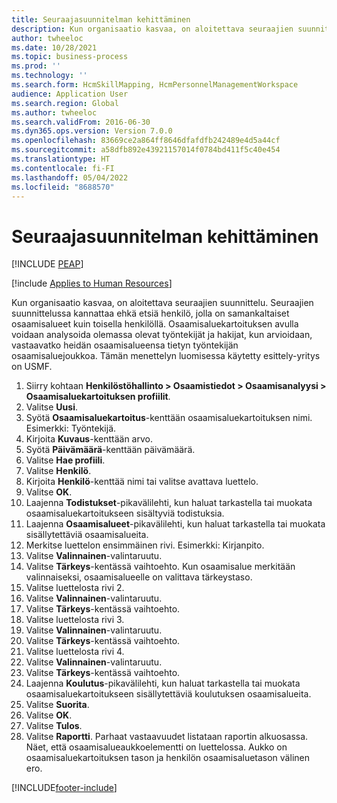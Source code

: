```yaml
---
title: Seuraajasuunnitelman kehittäminen
description: Kun organisaatio kasvaa, on aloitettava seuraajien suunnittelu.
author: twheeloc
ms.date: 10/28/2021
ms.topic: business-process
ms.prod: ''
ms.technology: ''
ms.search.form: HcmSkillMapping, HcmPersonnelManagementWorkspace
audience: Application User
ms.search.region: Global
ms.author: twheeloc
ms.search.validFrom: 2016-06-30
ms.dyn365.ops.version: Version 7.0.0
ms.openlocfilehash: 83669ce2a864ff8646dfafdfb242489e4d5a44cf
ms.sourcegitcommit: a58dfb892e43921157014f0784bd411f5c40e454
ms.translationtype: HT
ms.contentlocale: fi-FI
ms.lasthandoff: 05/04/2022
ms.locfileid: "8688570"
---
```

# <a name="develop-a-succession-plan"></a>Seuraajasuunnitelman kehittäminen


[!INCLUDE [PEAP](../includes/peap-1.md)]

[!include [Applies to Human Resources](../includes/applies-to-hr.md)]

Kun organisaatio kasvaa, on aloitettava seuraajien suunnittelu. Seuraajien suunnittelussa kannattaa ehkä etsiä henkilö, jolla on samankaltaiset osaamisalueet kuin toisella henkilöllä. Osaamisaluekartoituksen avulla voidaan analysoida olemassa olevat työntekijät ja hakijat, kun arvioidaan, vastaavatko heidän osaamisalueensa tietyn työntekijän osaamisaluejoukkoa. Tämän menettelyn luomisessa käytetty esittely-yritys on USMF.

1. Siirry kohtaan **Henkilöstöhallinto > Osaamistiedot > Osaamisanalyysi > Osaamisaluekartoituksen profiilit**.
2. Valitse **Uusi**.
3. Syötä **Osaamisaluekartoitus**-kenttään osaamisaluekartoituksen nimi. Esimerkki: Työntekijä.
4. Kirjoita **Kuvaus**-kenttään arvo.
5. Syötä **Päivämäärä**-kenttään päivämäärä.
6. Valitse **Hae profiili**.
7. Valitse **Henkilö**.
8. Kirjoita **Henkilö**-kenttää nimi tai valitse avattava luettelo.
9. Valitse **OK**.
10. Laajenna **Todistukset**-pikavälilehti, kun haluat tarkastella tai muokata osaamisaluekartoitukseen sisältyviä todistuksia.
11. Laajenna **Osaamisalueet**-pikavälilehti, kun haluat tarkastella tai muokata sisällytettäviä osaamisalueita.
12. Merkitse luettelon ensimmäinen rivi. Esimerkki: Kirjanpito.
13. Valitse **Valinnainen**-valintaruutu.
14. Valitse **Tärkeys**-kentässä vaihtoehto. Kun osaamisalue merkitään valinnaiseksi, osaamisalueelle on valittava tärkeystaso.  
15. Valitse luettelosta rivi 2.
16. Valitse **Valinnainen**-valintaruutu.
17. Valitse **Tärkeys**-kentässä vaihtoehto.
18. Valitse luettelosta rivi 3.
19. Valitse **Valinnainen**-valintaruutu.
20. Valitse **Tärkeys**-kentässä vaihtoehto.
21. Valitse luettelosta rivi 4.
22. Valitse **Valinnainen**-valintaruutu.
23. Valitse **Tärkeys**-kentässä vaihtoehto.
24. Laajenna **Koulutus**-pikavälilehti, kun haluat tarkastella tai muokata osaamisaluekartoitukseen sisällytettäviä koulutuksen osaamisalueita.
25. Valitse **Suorita**.
26. Valitse **OK**.
27. Valitse **Tulos**.
28. Valitse **Raportti**. Parhaat vastaavuudet listataan raportin alkuosassa. Näet, että osaamisalueaukkoelementti on luettelossa. Aukko on osaamisaluekartoituksen tason ja henkilön osaamisaluetason välinen ero.  



[!INCLUDE[footer-include](../includes/footer-banner.md)]
